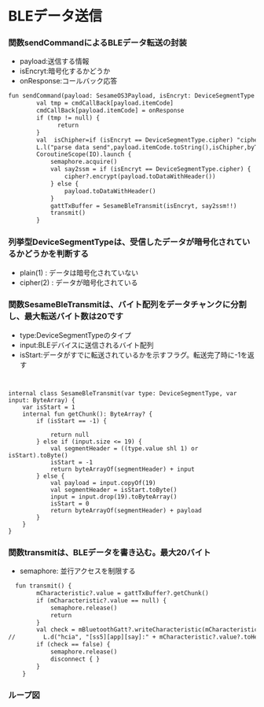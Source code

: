 # BLEデータ送信

### 関数sendCommandによるBLEデータ転送の封装

- payload:送信する情報
- isEncryt:暗号化するかどうか
- onResponse:コールバック応答
```svg
fun sendCommand(payload: SesameOS3Payload, isEncryt: DeviceSegmentType = DeviceSegmentType.cipher, onResponse: SesameOS3ResponseCallback) {
        val tmp = cmdCallBack[payload.itemCode]
        cmdCallBack[payload.itemCode] = onResponse
        if (tmp != null) {
              return
        }
        val  isChipher=if (isEncryt == DeviceSegmentType.cipher) "cipher" else "no cipher"
        L.l("parse data send",payload.itemCode.toString(),isChipher,byToString(payload.toDataWithHeader()),payload.toDataWithHeader().toHexString())
        CoroutineScope(IO).launch {
            semaphore.acquire()
            val say2ssm = if (isEncryt == DeviceSegmentType.cipher) {
                cipher?.encrypt(payload.toDataWithHeader())
            } else {
                payload.toDataWithHeader()
            }
            gattTxBuffer = SesameBleTransmit(isEncryt, say2ssm!!)
            transmit()
        }

```
### 列挙型DeviceSegmentTypeは、受信したデータが暗号化されているかどうかを判断する
-  plain(1) : データは暗号化されていない
-  cipher(2)  : データが暗号化されている
### 関数SesameBleTransmitは、バイト配列をデータチャンクに分割し、最大転送バイト数は20です
- type:DeviceSegmentTypeのタイプ
- input:BLEデバイスに送信されるバイト配列
- isStart:データがすでに転送されているかを示すフラグ。転送完了時に-1を返す
```コード例

  
internal class SesameBleTransmit(var type: DeviceSegmentType, var input: ByteArray) {
    var isStart = 1
    internal fun getChunk(): ByteArray? {
        if (isStart == -1) {

            return null
        } else if (input.size <= 19) {
            val segmentHeader = ((type.value shl 1) or isStart).toByte()
            isStart = -1
            return byteArrayOf(segmentHeader) + input
        } else {
            val payload = input.copyOf(19)
            val segmentHeader = isStart.toByte()
            input = input.drop(19).toByteArray()
            isStart = 0
            return byteArrayOf(segmentHeader) + payload
        }
    }
}

```
### 関数transmitは、BLEデータを書き込む。最大20バイト

- semaphore: 並行アクセスを制限する
```svg
  fun transmit() {
        mCharacteristic?.value = gattTxBuffer?.getChunk()
        if (mCharacteristic?.value == null) {
            semaphore.release()
            return
        }
        val check = mBluetoothGatt?.writeCharacteristic(mCharacteristic)
//        L.d("hcia", "[ss5][app][say]:" + mCharacteristic?.value?.toHexString() + " check:" + check)
        if (check == false) {
            semaphore.release()
            disconnect { }
        }
    }
```
### ループ図

<!-- ![send data](data_send.svg) -->
